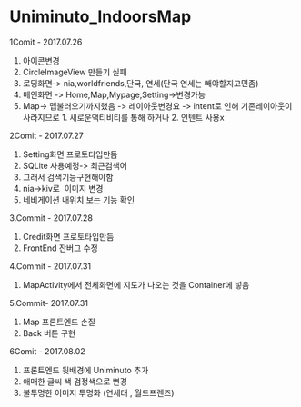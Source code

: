 # Uniminuto_IndoorsMap

1Comit - 2017.07.26
1. 아이콘변경
2. CircleImageView 만들기 실패
3. 로딩화면-> nia,worldfriends,단국, 연세(단국 연세는 빼야할지고민좀)
4. 메인화면 -> Home,Map,Mypage,Setting->변경가능
5. Map-> 맵불러오기까지했음 -> 레이아웃변경요 -> intent로 인해 기존레이아웃이 사라지므로 1. 새로운액티비티를 통해 하거나
                                                                                   2. 인텐트 사용x



2Comit - 2017.07.27
1. Setting화면 프로토타입만듬
2. SQLite 사용예정-> 최근검색어
3. 그래서 검색기능구현해야함
4. nia->kiv로  이미지 변경
5. 네비게이션 내위치 보는 기능 확인



3.Commit - 2017.07.28
1. Credit화면 프로토타입만듬
2. FrontEnd 잔버그 수정




4.Commit - 2017.07.31
1. MapActivity에서 전체화면에 지도가 나오는 것을 Container에 넣음



5.Commit- 2017.07.31
1. Map 프론트엔드 손질
2. Back 버튼 구현 


6Comit - 2017.08.02
1. 프론트엔드 뒷배경에 Uniminuto 추가
2. 애매한 글씨 색 검정색으로 변경
3. 불투명한 이미지 투명화 (연세대 , 월드프렌즈)
